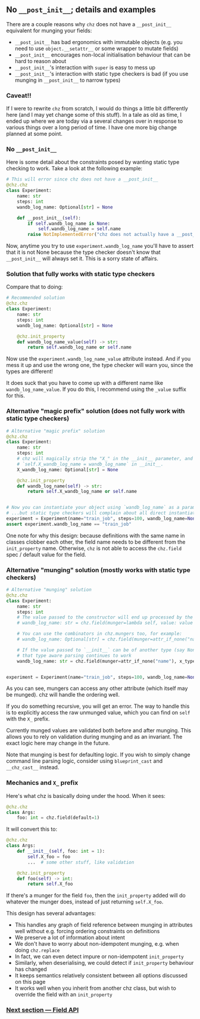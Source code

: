 ## No `__post_init__`; details and examples

There are a couple reasons why `chz` does not have a `__post_init__` equivalent for munging
your fields:
- `__post_init__` has bad ergonomics with immutable objects (e.g. you need to use
  `object.__setattr__` or some wrapper to mutate fields)
- `__post_init__` encourages non-local initialisation behaviour that can be hard to reason about
- `__post_init__`'s interaction with `super` is easy to mess up
- `__post_init__`'s interaction with static type checkers is bad (if you use munging in
  `__post_init__` to narrow types)

### Caveat!!

If I were to rewrite `chz` from scratch, I would do things a little bit differently here (and I
may yet change some of this stuff). In a tale as old as time, I ended up where we are today via a
several changes over in response to various things over a long period of time. I have one more big
change planned at some point.

### No `__post_init__`

Here is some detail about the constraints posed by wanting static type checking to work.
Take a look at the following example:

```python
# This will error since chz does not have a __post_init__
@chz.chz
class Experiment:
    name: str
    steps: int
    wandb_log_name: Optional[str] = None

    def __post_init__(self):
        if self.wandb_log_name is None:
            self.wandb_log_name = self.name
        raise NotImplementedError("chz does not actually have a __post_init__; this is a hypothetical")
```

Now, anytime you try to use `experiment.wandb_log_name` you'll have to assert that it is not None
because the type checker doesn't know that `__post_init__` will always set it. This is a sorry
state of affairs.

### Solution that fully works with static type checkers

Compare that to doing:

```python
# Recommended solution
@chz.chz
class Experiment:
    name: str
    steps: int
    wandb_log_name: Optional[str] = None

    @chz.init_property
    def wandb_log_name_value(self) -> str:
        return self.wandb_log_name or self.name
```

Now use the `experiment.wandb_log_name_value` attribute instead. And if you mess it up and use the
wrong one, the type checker will warn you, since the types are different!

It does suck that you have to come up with a different name like `wandb_log_name_value`.
If you do this, I recommend using the `_value` suffix for this.

### Alternative "magic prefix" solution (does not fully work with static type checkers)

```python
# Alternative "magic prefix" solution
@chz.chz
class Experiment:
    name: str
    steps: int
    # chz will magically strip the "X_" in the __init__ parameter, and do the equivalent of
    # `self.X_wandb_log_name = wandb_log_name` in __init__.
    X_wandb_log_name: Optional[str] = None

    @chz.init_property
    def wandb_log_name(self) -> str:
        return self.X_wandb_log_name or self.name


# Now you can instantiate your object using `wandb_log_name` as a parameter
# ...but static type checkers will complain about all direct instantiations of your object
experiment = Experiment(name="train_job", steps=100, wandb_log_name=None)
assert experiment.wandb_log_name == "train_job"
```

One note for why this design: because definitions with the same name in classes clobber each other,
the field name needs to be different from the `init_property` name. Otherwise, `chz` is not able
to access the `chz.field` spec / default value for the field.

### Alternative "munging" solution (mostly works with static type checkers)


```python
# Alternative "munging" solution
@chz.chz
class Experiment:
    name: str
    steps: int
    # The value passed to the constructor will end up processed by the munger function
    # wandb_log_name: str = chz.field(munger=lambda self, value: value or self.name)

    # You can use the combinators in chz.mungers too, for example:
    # wandb_log_name: Optional[str] = chz.field(munger=attr_if_none("name"))

    # If the value passed to `__init__` can be of another type (say None), you can use x_type so
    # that type aware parsing continues to work
    wandb_log_name: str = chz.field(munger=attr_if_none("name"), x_type=str | None)


experiment = Experiment(name="train_job", steps=100, wandb_log_name=None)
```

As you can see, mungers can access any other attribute (which itself may be munged).
chz will handle the ordering well.

If you do something recursive, you will get an error. The way to handle this is to explicitly
access the raw unmunged value, which you can find on `self` with the `X_` prefix.

Currently munged values are validated both before and after munging. This allows you to rely on
validation during munging and as an invariant. The exact logic here may change in the future.

Note that munging is best for defaulting logic. If you wish to simply change command line parsing
logic, consider using `blueprint_cast` and `__chz_cast__` instead.

### Mechanics and `X_` prefix

Here's what chz is basically doing under the hood. When it sees:

```python
@chz.chz
class Args:
    foo: int = chz.field(default=1)
```
It will convert this to:
```python
@chz.chz
class Args:
    def __init__(self, foo: int = 1):
        self.X_foo = foo
        ...  # some other stuff, like validation

    @chz.init_property
    def foo(self) -> int:
        return self.X_foo
```
If there's a munger for the field `foo`, then the `init_property` added will do whatever the
munger does, instead of just returning `self.X_foo`.

This design has several advantages:
- This handles any graph of field reference between munging in attributes well without e.g. forcing
  ordering constraints on definitions
- We preserve a lot of information about intent
- We don't have to worry about non-idempotent munging, e.g. when doing `chz.replace`
- In fact, we can even detect impure or non-idempotent `init_property`
- Similarly, when deserialising, we could detect if `init_property` behaviour has changed
- It keeps semantics relatively consistent between all options discussed on this page
- It works well when you inherit from another chz class, but wish to override the field with an
  `init_property`


### [Next section — Field API](./22_field_api.md)
